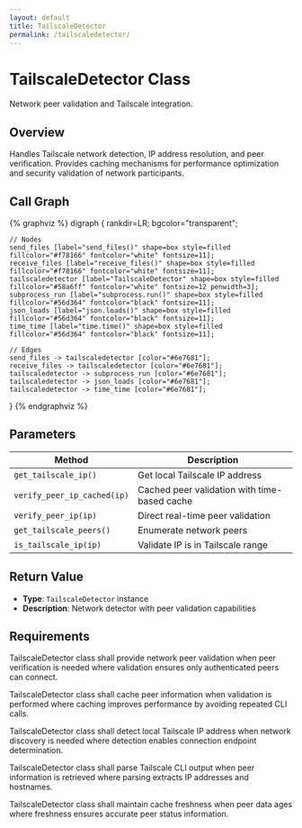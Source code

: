 ```yaml
---
layout: default
title: TailscaleDetector
permalink: /tailscaledetector/
---
```


<script>
document.documentElement.style.setProperty('--bg-color', '#0d1117');
document.body.style.backgroundColor = '#0d1117';
document.body.style.color = '#f0f6fc';
</script>

# TailscaleDetector Class

Network peer validation and Tailscale integration.

## Overview

Handles Tailscale network detection, IP address resolution, and peer verification. Provides caching mechanisms for performance optimization and security validation of network participants.

## Call Graph

<div class="butterfly-diagram">

{% graphviz %}
digraph {
    rankdir=LR;
    bgcolor="transparent";
    
    // Nodes
    send_files [label="send_files()" shape=box style=filled fillcolor="#f78166" fontcolor="white" fontsize=11];
    receive_files [label="receive_files()" shape=box style=filled fillcolor="#f78166" fontcolor="white" fontsize=11];
    tailscaledetector [label="TailscaleDetector" shape=box style=filled fillcolor="#58a6ff" fontcolor="white" fontsize=12 penwidth=3];
    subprocess_run [label="subprocess.run()" shape=box style=filled fillcolor="#56d364" fontcolor="black" fontsize=11];
    json_loads [label="json.loads()" shape=box style=filled fillcolor="#56d364" fontcolor="black" fontsize=11];
    time_time [label="time.time()" shape=box style=filled fillcolor="#56d364" fontcolor="black" fontsize=11];
    
    // Edges
    send_files -> tailscaledetector [color="#6e7681"];
    receive_files -> tailscaledetector [color="#6e7681"];
    tailscaledetector -> subprocess_run [color="#6e7681"];
    tailscaledetector -> json_loads [color="#6e7681"];
    tailscaledetector -> time_time [color="#6e7681"];
}
{% endgraphviz %}
</div>

## Parameters

| Method | Description |
|--------|-------------|
| `get_tailscale_ip()` | Get local Tailscale IP address |
| `verify_peer_ip_cached(ip)` | Cached peer validation with time-based cache |
| `verify_peer_ip(ip)` | Direct real-time peer validation |
| `get_tailscale_peers()` | Enumerate network peers |
| `is_tailscale_ip(ip)` | Validate IP is in Tailscale range |

## Return Value

- **Type**: `TailscaleDetector` instance
- **Description**: Network detector with peer validation capabilities

## Requirements

TailscaleDetector class shall provide network peer validation when peer verification is needed where validation ensures only authenticated peers can connect.

TailscaleDetector class shall cache peer information when validation is performed where caching improves performance by avoiding repeated CLI calls.

TailscaleDetector class shall detect local Tailscale IP address when network discovery is needed where detection enables connection endpoint determination.

TailscaleDetector class shall parse Tailscale CLI output when peer information is retrieved where parsing extracts IP addresses and hostnames.

TailscaleDetector class shall maintain cache freshness when peer data ages where freshness ensures accurate peer status information.

<script src="{{ "/assets/js/dark-mode.js" | relative_url }}"></script>